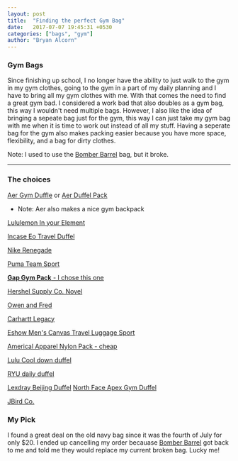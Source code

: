 ```yaml
---
layout: post
title:  "Finding the perfect Gym Bag"
date:   2017-07-07 19:45:31 +0530
categories: ["bags", "gym"]
author: "Bryan Alcorn"
---
```


### Gym Bags

Since finishing up school, I no longer have the ability to just walk to the gym in my gym clothes, going to the gym in a part of my daily planning and I have to bring all my gym clothes with me. With that comes the need to find a great gym bad. I considered a work bad that also doubles as a gym bag, this way I wouldn't need multiple bags. However, I also like the idea of bringing a sepeate bag just for the gym, this way I can just take my gym bag with me when it is time to work out instead of all my stuff. Having a seperate bag for the gym also makes packing easier because you have more space, flexibility, and a bag for dirty clothes. 

Note: I used to use the [Bomber Barrel](http://www.bomberco.com/shop-paracord-survival-gear/bomber-barrel-duffle-bag-set) bag, but it broke. 

---



### The choices 

[Aer Gym Duffle](https://www.aersf.com/gym-duffel-00009/) or [Aer Duffel Pack](https://www.aersf.com/duffel-pack-00001)
   * Note: Aer also makes a nice gym backpack 

[Lululemon In your Element](https://shop.lululemon.com/p/men-bags/In-Your-Element-Duffel/_/prod1960110?oref=https%3A%2F%2Fwww.google.com%2F&rd=true)

[Incase Eo Travel Duffel](https://www.amazon.com/INCASE-Incase-Eo-Travel-Duffel/dp/B00M5A743Y)

[Nike Renegade](http://store.nike.com/us/en_us/pd/hurley-renegade-printed-duffel-bag/pid-11504227/pgid-11505755?mid=38660&cp=usns_aff_nike_080113_je6NUbpObpQ&site=je6NUbpObpQ-9bTGLYlGVnEVhjUU8GlR9A)

[Puma Team Sport](https://www.amazon.com/gp/product/B005LCE58A/ref=as_li_tl?ie=UTF8&camp=1789&creative=390957&creativeASIN=B005LCEDZ0&linkCode=as2&tag=thehaicarpro-beard-20&linkId=VTVRWN4ZY4JURKR7&th=1)

[**Gap Gym Pack** - I chose this one](http://www.gap.com/browse/product.do?vid=1&pid=639547002)

[Hershel Supply Co. Novel](https://www.amazon.com/gp/product/B0077CLCWO/ref=as_li_tl?ie=UTF8&tag=rups-bestgymbags-20&camp=1789&creative=9325&linkCode=as2&creativeASIN=B0077CLCWO&linkId=1796570a15dc311e9aeda708beef59fa&ascsubtag=6d53b54c-17e8-4561-b057-119f40dfa17a)

[Owen and Fred](https://www.amazon.com/gp/product/B01F8A5W0Y/ref=as_li_tl?ie=UTF8&tag=rups-bestgymbags-20&camp=1789&creative=9325&linkCode=as2&creativeASIN=B01F8A5W0Y&linkId=c2fc84061fd19d3cb07ed9589c9634f6&ascsubtag=ed71f872-1e03-4601-906b-1b44a8518249)

[Carhartt Legacy](https://www.amazon.com/gp/product/B00ES8KVT0/ref=as_li_tl?ie=UTF8&tag=rups-bestgymbags-20&camp=1789&creative=9325&linkCode=as2&creativeASIN=B00ES8KVT0&linkId=b012515687c4fbb4bf04e333f79c40e7&ascsubtag=37225e74-e7ad-42b1-8be2-577b3f918ce4)

[Eshow Men's Canvas Travel Luggage Sport](https://www.amazon.com/gp/product/B0196A7W82/ref=as_li_tl?ie=UTF8&tag=rups-bestgymbags-20&camp=1789&creative=9325&linkCode=as2&creativeASIN=B0196A7W82&linkId=01ea7659a05ac18d7b8ad4bf3d75e84b&ascsubtag=c0538e72-32b8-4057-9af0-c214fc06b1db)

[Americal Apparel Nylon Pack - cheap](http://store.americanapparel.net/en/nylon-pack-cloth-gym-bag_b540;jsessionid=5BBDA15771E21AF822BB499BAB3668C7.aap-prd-dal-app-03-p-app1?c=Gold)

[Lulu Cool down duffel](https://shop.lululemon.com/p/men-bags/Cool-Down-Duffel/_/prod1360105?oref=https%3A%2F%2Fwww.google.com%2F&rd=true)

[RYU daily duffel](https://shop.ryu.com/products/daily-duffel-1-3#black)

[Lexdray Beijing Duffel](https://www.amazon.com/Lexdray-Beijing-Duffel-Black/dp/B00SQZ2V9Y/ref=sr_1_7?ie=UTF8&qid=1423533149&sr=8-7&keywords=lexdray)
[North Face Apex Gym Duffel](https://www.amazon.com/North-Face-Apex-Gym-Duffel/dp/B019YAWR2K?th=1)

[JBird Co.](http://jbirdpdx.com/carry-goods/copy-of-jim-duffle-navy)





### My Pick

I found a great deal on the old navy bag since it was the fourth of July for only $20. I ended up cancelling my order becauase [Bomber Barrel](http://www.bomberco.com/shop-paracord-survival-gear/bomber-barrel-duffle-bag-set) got back to me and told me they would replace my current broken bag. Lucky me! 
